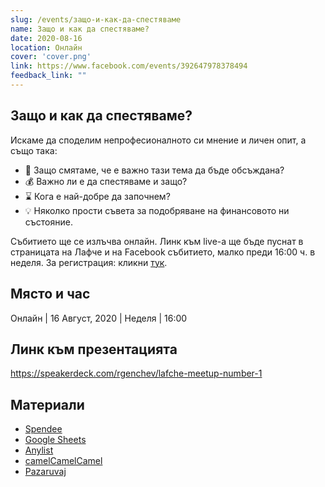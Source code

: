 ```yaml
---
slug: /events/защо-и-как-да-спестяваме
name: Защо и как да спестяваме?
date: 2020-08-16
location: Онлайн
cover: 'cover.png'
link: https://www.facebook.com/events/392647978378494
feedback_link: ""
---
```

## Защо и как да спестяваме?
Искаме да споделим непрофесионалното си мнение и личен опит, а също така:
* 📢 Защо смятаме, че е важно тази тема да бъде обсъждана?
* 💰 Важно ли е да спестяваме и защо?
* ⌛ Кога е най-добре да започнем?
* 💡 Няколко прости съвета за подобряване на финансовото ни състояние.

Събитието ще се излъчва онлайн. Линк към live-а ще бъде пуснат в страницата на Лафче и на Facebook събитието, малко преди 16:00 ч. в неделя.
За регистрация: кликни [тук](https://www.facebook.com/events/392647978378494).

## Място и час
Онлайн | 16 Август, 2020 | Неделя | 16:00

## Линк към презентацията

https://speakerdeck.com/rgenchev/lafche-meetup-number-1

## Материали

* <a href="https://www.spendee.com" target="_blank">Spendee</a>
* <a href="https://www.google.com/sheets/about" target="_blank">Google Sheets</a>
* <a href="https://www.anylist.com" target="_blank">Anylist</a>
* <a href="https://www.camelcamelcamel.com" target="_blank">camelCamelCamel</a>
* <a href="https://www.pazaruvaj.com" target="_blank">Pazaruvaj</a>
